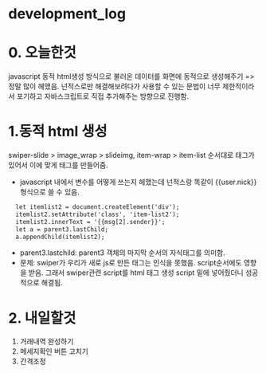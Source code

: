 # development_log

# 0. 오늘한것
javascript 동적 html생성 방식으로 불러온 데이터를 화면에 동적으로 생성해주기 => 정말 많이 헤맸음. 넌적스로만 해결해보려다가 사용할 수 있는 문법이 너무 제한적이라서 포기하고 자바스크립트로 직접 추가해주는 방향으로 진행함.

# 1.동적 html 생성
swiper-slide > image_wrap > slideimg, item-wrap > item-list
순서대로 태그가 있어서 이에 맞게 태그를 만들어줌.
* javascript 내에서 변수를 어떻게 쓰는지 헤맸는데 넌적스랑 똑같이 {{user.nick}} 형식으로 쓸 수 있음.
```html
  let itemlist2 = document.createElement('div');
  itemlist2.setAttribute('class', 'item-list2');
  itemlist2.innerText = '{{msg[2].sender}}';
  let a = parent3.lastChild;
  a.appendChild(itemlist2);
```
* parent3.lastchild: parent3 객체의 마지막 순서의 자식태그를 의미함.
* 문제: swiper가 우리가 새로 js로 만든 태그는 인식을 못했음. script순서에도 영향을 받음. 그래서 swiper관련 script를 html 태그 생성 script 밑에 넣어줬더니 성공적으로 해결됨.

# 2. 내일할것
1. 거래내역 완성하기
2. 메세지확인 버튼 고치기
3. 간격조정
